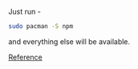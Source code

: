 Just run - 
```bash
sudo pacman -S npm
```
and everything else will be available.

[Reference](https://nodejs.org/en/download/package-manager/#arch-linux)
